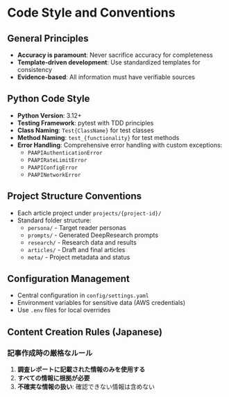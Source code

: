 # Code Style and Conventions

## General Principles
- **Accuracy is paramount**: Never sacrifice accuracy for completeness
- **Template-driven development**: Use standardized templates for consistency
- **Evidence-based**: All information must have verifiable sources

## Python Code Style
- **Python Version**: 3.12+
- **Testing Framework**: pytest with TDD principles
- **Class Naming**: `Test{ClassName}` for test classes
- **Method Naming**: `test_{functionality}` for test methods
- **Error Handling**: Comprehensive error handling with custom exceptions:
  - `PAAPIAuthenticationError`
  - `PAAPIRateLimitError` 
  - `PAAPIConfigError`
  - `PAAPINetworkError`

## Project Structure Conventions
- Each article project under `projects/{project-id}/`
- Standard folder structure:
  - `persona/` - Target reader personas
  - `prompts/` - Generated DeepResearch prompts
  - `research/` - Research data and results
  - `articles/` - Draft and final articles
  - `meta/` - Project metadata and status

## Configuration Management
- Central configuration in `config/settings.yaml`
- Environment variables for sensitive data (AWS credentials)
- Use `.env` files for local overrides

## Content Creation Rules (Japanese)
### 記事作成時の厳格なルール
1. **調査レポートに記載された情報のみを使用する**
2. **すべての情報に根拠が必要**
3. **不確実な情報の扱い**: 確認できない情報は含めない
